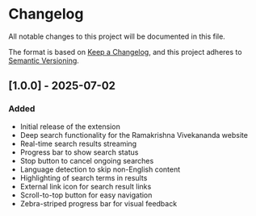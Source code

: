 # Changelog

All notable changes to this project will be documented in this file.

The format is based on [Keep a Changelog](https://keepachangelog.com/en/1.0.0/),
and this project adheres to [Semantic Versioning](https://semver.org/spec/v2.0.0.html).

## [1.0.0] - 2025-07-02

### Added
- Initial release of the extension
- Deep search functionality for the Ramakrishna Vivekananda website
- Real-time search results streaming
- Progress bar to show search status
- Stop button to cancel ongoing searches
- Language detection to skip non-English content
- Highlighting of search terms in results
- External link icon for search result links
- Scroll-to-top button for easy navigation
- Zebra-striped progress bar for visual feedback
